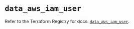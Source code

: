# `data_aws_iam_user`

Refer to the Terraform Registry for docs: [`data_aws_iam_user`](https://registry.terraform.io/providers/hashicorp/aws/5.100.0/docs/data-sources/iam_user).

